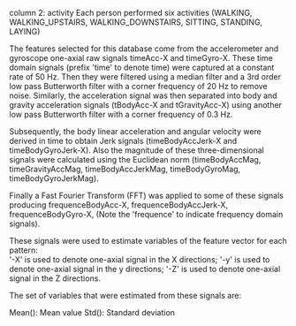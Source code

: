 column 2: activity 
Each person performed six activities (WALKING, WALKING_UPSTAIRS, WALKING_DOWNSTAIRS, SITTING, STANDING, LAYING)

The features selected for this database come from the accelerometer and gyroscope one-axial raw signals timeAcc-X and timeGyro-X. These time domain signals (prefix 'time' to denote time) were captured at a constant rate of 50 Hz. Then they were filtered using a median filter and a 3rd order low pass Butterworth filter with a corner frequency of 20 Hz to remove noise. Similarly, the acceleration signal was then separated into body and gravity acceleration signals (tBodyAcc-X and tGravityAcc-X) using another low pass Butterworth filter with a corner frequency of 0.3 Hz. 

Subsequently, the body linear acceleration and angular velocity were derived in time to obtain Jerk signals (timeBodyAccJerk-X and timeBodyGyroJerk-X). Also the magnitude of these three-dimensional signals were calculated using the Euclidean norm (timeBodyAccMag, timeGravityAccMag, timeBodyAccJerkMag, timeBodyGyroMag, timeBodyGyroJerkMag). 

Finally a Fast Fourier Transform (FFT) was applied to some of these signals producing frequenceBodyAcc-X, frequenceBodyAccJerk-X, frequenceBodyGyro-X, (Note the 'frequence' to indicate frequency domain signals). 

These signals were used to estimate variables of the feature vector for each pattern:  
'-X' is used to denote one-axial signal in the X directions; '-y' is used to denote one-axial signal in the y directions; '-Z' is used to denote one-axial signal in the Z directions.

The set of variables that were estimated from these signals are: 

Mean(): Mean value
Std(): Standard deviation
